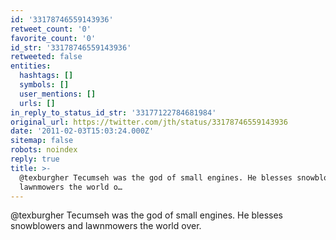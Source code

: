 ```yaml
---
id: '33178746559143936'
retweet_count: '0'
favorite_count: '0'
id_str: '33178746559143936'
retweeted: false
entities:
  hashtags: []
  symbols: []
  user_mentions: []
  urls: []
in_reply_to_status_id_str: '33177122784681984'
original_url: https://twitter.com/jth/status/33178746559143936
date: '2011-02-03T15:03:24.000Z'
sitemap: false
robots: noindex
reply: true
title: >-
  @texburgher Tecumseh was the god of small engines. He blesses snowblowers and
  lawnmowers the world o…
---
```


@texburgher Tecumseh was the god of small engines. He blesses snowblowers and lawnmowers the world over.